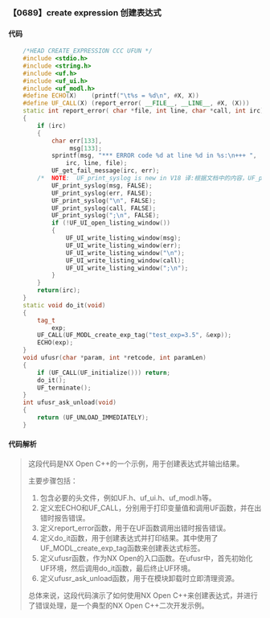 ### 【0689】create expression 创建表达式

#### 代码

```cpp
    /*HEAD CREATE_EXPRESSION CCC UFUN */  
    #include <stdio.h>  
    #include <string.h>  
    #include <uf.h>  
    #include <uf_ui.h>  
    #include <uf_modl.h>  
    #define ECHO(X)    (printf("\t%s = %d\n", #X, X))  
    #define UF_CALL(X) (report_error( __FILE__, __LINE__, #X, (X)))  
    static int report_error( char *file, int line, char *call, int irc)  
    {  
        if (irc)  
        {  
            char err[133],  
                 msg[133];  
            sprintf(msg, "*** ERROR code %d at line %d in %s:\n+++ ",  
                irc, line, file);  
            UF_get_fail_message(irc, err);  
        /*  NOTE:  UF_print_syslog is new in V18 译:根据文档中的内容，UF_print_syslog 是 V18 新增的功能。文档提示只需要回答翻译，不需要其他无关的言论。 */  
            UF_print_syslog(msg, FALSE);  
            UF_print_syslog(err, FALSE);  
            UF_print_syslog("\n", FALSE);  
            UF_print_syslog(call, FALSE);  
            UF_print_syslog(";\n", FALSE);  
            if (!UF_UI_open_listing_window())  
            {  
                UF_UI_write_listing_window(msg);  
                UF_UI_write_listing_window(err);  
                UF_UI_write_listing_window("\n");  
                UF_UI_write_listing_window(call);  
                UF_UI_write_listing_window(";\n");  
            }  
        }  
        return(irc);  
    }  
    static void do_it(void)  
    {  
        tag_t  
            exp;  
        UF_CALL(UF_MODL_create_exp_tag("test_exp=3.5", &exp));  
        ECHO(exp);  
    }  
    void ufusr(char *param, int *retcode, int paramLen)  
    {  
        if (UF_CALL(UF_initialize())) return;  
        do_it();  
        UF_terminate();  
    }  
    int ufusr_ask_unload(void)  
    {  
        return (UF_UNLOAD_IMMEDIATELY);  
    }

```

#### 代码解析

> 这段代码是NX Open C++的一个示例，用于创建表达式并输出结果。
>
> 主要步骤包括：
>
> 1. 包含必要的头文件，例如UF.h、uf_ui.h、uf_modl.h等。
> 2. 定义宏ECHO和UF_CALL，分别用于打印变量值和调用UF函数，并在出错时报告错误。
> 3. 定义report_error函数，用于在UF函数调用出错时报告错误。
> 4. 定义do_it函数，用于创建表达式并打印结果。其中使用了UF_MODL_create_exp_tag函数来创建表达式标签。
> 5. 定义ufusr函数，作为NX Open的入口函数。在ufusr中，首先初始化UF环境，然后调用do_it函数，最后终止UF环境。
> 6. 定义ufusr_ask_unload函数，用于在模块卸载时立即清理资源。
>
> 总体来说，这段代码演示了如何使用NX Open C++来创建表达式，并进行了错误处理，是一个典型的NX Open C++二次开发示例。
>
